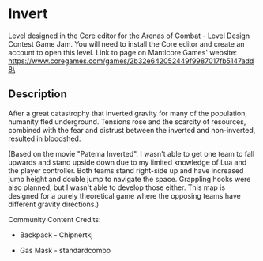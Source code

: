 # Invert
Level designed in the Core editor for the Arenas of Combat - Level Design Contest Game Jam.
You will need to install the Core editor and create an account to open this level.
Link to page on Manticore Games' website: https://www.coregames.com/games/2b32e642052449f9987017fb5147add8\

## Description

After a great catastrophy that inverted gravity for many of the population, humanity fled underground. Tensions rose and the scarcity of resources, combined with the fear and distrust between the inverted and non-inverted, resulted in bloodshed.



(Based on the movie "Patema Inverted". I wasn't able to get one team to fall upwards and stand upside down due to my limited knowledge of Lua and the player controller. Both teams stand right-side up and have increased jump height and double jump to navigate the space. Grappling hooks were also planned, but I wasn't able to develop those either. This map is designed for a purely theoretical game where the opposing teams have different gravity directions.)



Community Content Credits:

- Backpack - Chipnertkj

- Gas Mask - standardcombo
